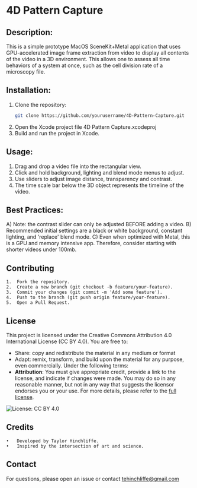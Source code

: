 # 4D Pattern Capture

## Description:
This is a simple prototype MacOS SceneKit+Metal application that uses GPU-accelerated image frame extraction from video
to display all contents of the video in a 3D environment. This allows one to assess all time behaviors of a system at once, 
such as the cell division rate of a microscopy file.

## Installation:
1. Clone the repository:
   ```bash
   git clone https://github.com/yourusername/4D-Pattern-Capture.git
2. Open the Xcode project file 4D Pattern Capture.xcodeproj
3. Build and run the project in Xcode.

## Usage:
1. Drag and drop a video file into the rectangular view.
2. Click and hold background, lighting and blend mode menus to adjust.
3. Use sliders to adjust image distance, transparency and contrast.
4. The time scale bar below the 3D object represents the timeline of the video.

## Best Practices:
A) Note: the contrast slider can only be adjusted BEFORE adding a video.
B) Recommended initial settings are a black or white background, constant lighting, and 'replace' blend mode.
C) Even when optimized with Metal, this is a GPU and memory intensive app. Therefore, consider starting with shorter videos under 100mb. 

## Contributing
	1.	Fork the repository.
	2.	Create a new branch (git checkout -b feature/your-feature).
	3.	Commit your changes (git commit -m 'Add some feature').
	4.	Push to the branch (git push origin feature/your-feature).
	5.	Open a Pull Request.

## License
This project is licensed under the Creative Commons Attribution 4.0 International License (CC BY 4.0). 
You are free to:
- Share: copy and redistribute the material in any medium or format
- Adapt: remix, transform, and build upon the material for any purpose, even commercially.
Under the following terms:
- **Attribution**: You must give appropriate credit, provide a link to the license, and indicate if changes were made. You may do so in
any reasonable manner, but not in any way that suggests the licensor endorses you or your use.
For more details, please refer to the [full license](https://creativecommons.org/licenses/by/4.0/).

![License: CC BY 4.0](https://img.shields.io/badge/License-CC%20BY%204.0-lightgrey.svg)

## Credits
	•	Developed by Taylor Hinchliffe.
	•	Inspired by the intersection of art and science.

## Contact
For questions, please open an issue or contact tehinchliffe@gmail.com 
